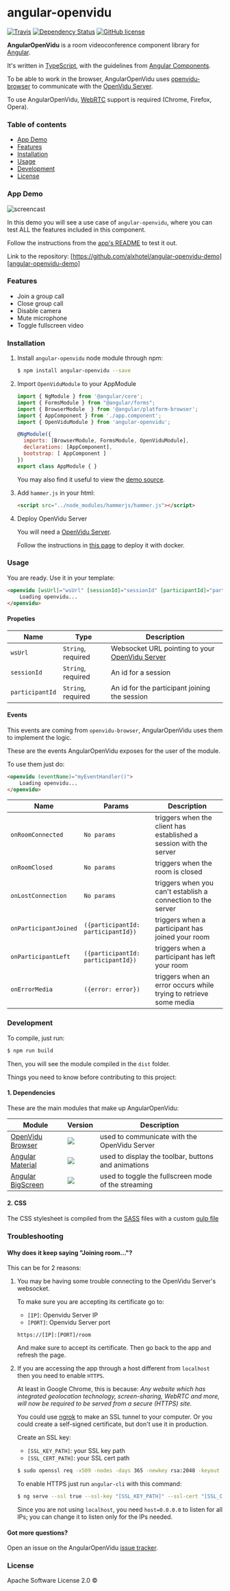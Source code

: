 # angular-openvidu
[![Travis][travis-image]][travis-url]
[![Dependency Status][dependency-status-image]][dependency-status-url]
[![GitHub license][license-image]][license-url]

**AngularOpenVidu** is a room videoconference component library for [Angular](https://angular.io/).

It's written in [TypeScript](https://www.typescriptlang.org/), with the guidelines from [Angular Components](https://angular.io/docs/ts/latest/api/core/index/Component-decorator.html).

To be able to work in the browser, AngularOpenVidu uses [openvidu-browser][openvidu-browser] to communicate with the [OpenVidu Server][openvidu-server].

To use AngularOpenVidu, [WebRTC](https://en.wikipedia.org/wiki/WebRTC) support is required (Chrome, Firefox, Opera).

### Table of contents

- [App Demo](#demo)
- [Features](#features)
- [Installation](#installation)
- [Usage](#usage)
- [Development](#development)
- [License](#license)

### App Demo

![screencast](docs/gifs/screencast.gif)

In this demo you will see a use case of `angular-openvidu`, where you can test ALL the features included in this component.

Follow the instructions from the [app's README][angular-openvidu-demo] to test it out.

Link to the repository: [https://github.com/alxhotel/angular-openvidu-demo][angular-openvidu-demo]

### Features

- Join a group call
- Close group call
- Disable camera
- Mute microphone
- Toggle fullscreen video

### Installation

1. Install `angular-openvidu` node module through npm:

	```bash
	$ npm install angular-openvidu --save
	```

2. Import `OpenViduModule` to your AppModule

	```js
	import { NgModule } from '@angular/core';
	import { FormsModule } from "@angular/forms";
	import { BrowserModule  } from '@angular/platform-browser';
	import { AppComponent } from './app.component';
	import { OpenViduModule } from 'angular-openvidu';

	@NgModule({
	  imports: [BrowserModule, FormsModule, OpenViduModule],
	  declarations: [AppComponent],
	  bootstrap: [ AppComponent ]
	})
	export class AppModule { }
	```

	You may also find it useful to view the [demo source](https://github.com/alxhotel/angular-openvidu-app/blob/master/src/app/app.component.ts).

3. Add `hammer.js` in your html:

	```html
	<script src="../node_modules/hammerjs/hammer.js"></script>
	```

4. Deploy OpenVidu Server

	You will need a [OpenVidu Server][openvidu-server].

	Follow the instructions in [this page](https://github.com/OpenVidu/openvidu-sample-basic-plainjs#start-openvidu-development-server) to deploy it with docker.

### Usage

You are ready. Use it in your template:

```html
<openvidu [wsUrl]="wsUrl" [sessionId]="sessionId" [participantId]="participantId">
	Loading openvidu...
</openvidu>
```

#### Propeties

| Name | Type | Description
|---|---|---|
| `wsUrl`			| `String`, required | Websocket URL pointing to your [OpenVidu Server][openvidu-server] |
| `sessionId`		| `String`, required | An id for a session |
| `participantId`	| `String`, required | An id for the participant joining the session |

#### Events

This events are coming from `openvidu-browser`, AngularOpenVidu uses them to implement the logic.

These are the events AngularOpenVidu exposes for the user of the module.

To use them just do:

```html
<openvidu (eventName)="myEventHandler()">
	Loading openvidu...
</openvidu>
```

| Name | Params | Description |
|---|---|---|
| `onRoomConnected`          | `No params` | triggers when the client has established a session with the server |
| `onRoomClosed`             | `No params` | triggers when the room is closed                                   |
| `onLostConnection`         | `No params` | triggers when you can't establish a connection to the server       |
| `onParticipantJoined`      | `({participantId: participantId})` | triggers when a participant has joined your room                   |
| `onParticipantLeft`        | `({participantId: participantId})` | triggers when a participant has left your room                     |
| `onErrorMedia`             | `({error: error})` | triggers when an error occurs while trying to retrieve some media  |


### Development

To compile, just run:

```bash
$ npm run build
```

Then, you will see the module compiled in the `dist` folder.

Things you need to know before contributing to this project:

#### 1. Dependencies

These are the main modules that make up AngularOpenVidu:

| Module | Version | Description |
|---|---|---|
| [OpenVidu Browser](openvidu-browser)		| [![][openvidu-browser-ni]][openvidu-browser-nu]		| used to communicate with the OpenVidu Server				|
| [Angular Material](@angular/material)		| [![][@angular/material-ni]][@angular/material-nu]		| used to display the toolbar, buttons and animations		|
| [Angular BigScreen](bigscren)				| [![][bigscreen-ni]][bigscreen-nu]						| used to toggle the fullscreen mode of the streaming		|

[openvidu-browser]: https://github.com/OpenVidu/openvidu/tree/master/openvidu-browser
[openvidu-browser-ni]: https://img.shields.io/npm/v/openvidu-browser.svg
[openvidu-browser-nu]: https://www.npmjs.com/package/openvidu-browser

[@angular/material]: https://github.com/angular/material2
[@angular/material-ni]: https://img.shields.io/npm/v/@angular/material.svg
[@angular/material-nu]: https://www.npmjs.com/package/@angular/material

[bigscreen]: https://github.com/alxhotel/angular-bigscreen
[bigscreen-ni]: https://img.shields.io/npm/v/angular-bigscreen.svg
[bigscreen-nu]: https://www.npmjs.com/package/angular-bigscreen

#### 2. CSS

The CSS stylesheet is compiled from the [SASS](http://sass-lang.com/) files with a custom [gulp file](http://gulpjs.com/)


### Troubleshooting

#### Why does it keep saying "Joining room..."?
This can be for 2 reasons:

1. You may be having some trouble connecting to the OpenVidu Server's websocket.

	To make sure you are accepting its certificate go to:

	- `[IP]`: Openvidu Server IP
	- `[PORT]`: Openvidu Server port

	```
	https://[IP]:[PORT]/room
	```

	And make sure to accept its certificate. Then go back to the app and refresh the page.

2. If you are accessing the app through a host different from `localhost` then you need to enable `HTTPS`.

	At least in Google Chrome, this is because: *Any website which has integrated geolocation technology, screen-sharing, WebRTC and more, will now be required
	 to be served from a secure (HTTPS) site.*

	You could use [ngrok](https://ngrok.com/) to make an SSL tunnel to your computer. Or you could create a self-signed certificate,
	but don't use it in production.

	Create an SSL key:

	- `[SSL_KEY_PATH]`: your SSL key path
	- `[SSL_CERT_PATH]`: your SSL cert path

	```bash
	$ sudo openssl req -x509 -nodes -days 365 -newkey rsa:2048 -keyout "[SSL_KEY_PATH]" -out "[SSL_CERT_PATH]"
	```

	To enable HTTPS just run `angular-cli` with this command:

	```bash
	$ ng serve --ssl true --ssl-key "[SSL_KEY_PATH]" --ssl-cert "[SSL_CERT_PATH]" --host=0.0.0.0
	```

	Since you are not using `localhost`, you need `host=0.0.0.0` to listen for all IPs; you can change it to listen only for the IPs needed.

#### Got more questions?

Open an issue on the AngularOpenVidu [issue tracker][issues].

### License

Apache Software License 2.0 ©


[openvidu-server]: https://github.com/OpenVidu/openvidu/tree/master/openvidu-server

[angular-openvidu-demo]: https://github.com/alxhotel/angular-openvidu-demo

[issues]: https://github.com/alxhotel/angular-openvidu/issues

[travis-image]: https://img.shields.io/travis/alxhotel/angular-openvidu/master.svg
[travis-url]: https://travis-ci.org/alxhotel/angular-openvidu
[dependency-status-image]: https://david-dm.org/alxhotel/angular-openvidu.svg
[dependency-status-url]: https://david-dm.org/alxhotel/angular-openvidu
[license-image]: https://img.shields.io/badge/License-Apache%202.0-blue.svg
[license-url]: https://raw.githubusercontent.com/alxhotel/angular-openvidu/master/LICENSE
